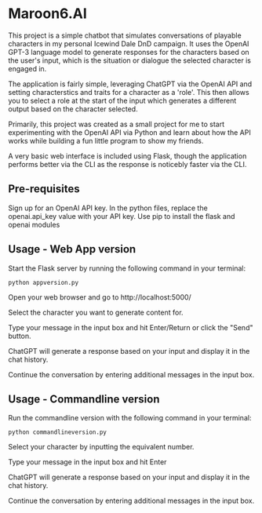 # Maroon6.AI
This project is a simple chatbot that simulates conversations of playable characters in my personal Icewind Dale DnD campaign. It uses the OpenAI GPT-3 language model to generate responses for the characters based on the user's input, which is the situation or dialogue the selected character is engaged in.

The application is fairly simple, leveraging ChatGPT via the OpenAI API and setting characterstics and traits for a character as a 'role'. This then allows you to select a role at the start of the input which generates a different output based on the character selected.

Primarily, this project was created as a small project for me to start experimenting with the OpenAI API via Python and learn about how the API works while building a fun little program to show my friends.

A very basic web interface is included using Flask, though the application performs better via the CLI as the response is noticebly faster via the CLI.

## Pre-requisites
Sign up for an OpenAI API key.
In the python files, replace the openai.api_key value with your API key.
Use pip to install the flask and openai modules

## Usage - Web App version

Start the Flask server by running the following command in your terminal:

    python appversion.py

Open your web browser and go to http://localhost:5000/

Select the character you want to generate content for.

Type your message in the input box and hit Enter/Return or click the "Send" button.

ChatGPT will generate a response based on your input and display it in the chat history.

Continue the conversation by entering additional messages in the input box.

## Usage - Commandline version

Run the commandline version with the following command in your terminal:

    python commandlineversion.py

Select your character by inputting the equivalent number.

Type your message in the input box and hit Enter

ChatGPT will generate a response based on your input and display it in the chat history.

Continue the conversation by entering additional messages in the input box.

